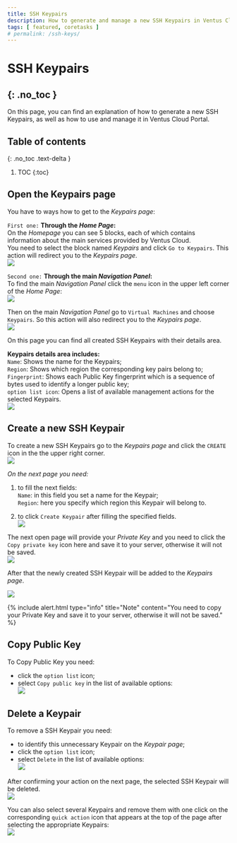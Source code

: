 ```yaml
---
title: SSH Keypairs
description: How to generate and manage a new SSH Keypairs in Ventus Cloud Portal
tags: [ featured, coretasks ]
# permalink: /ssh-keys/
---
```

# SSH Keypairs 
{: .no_toc }
---
On this page, you can find an explanation of how to generate a new SSH Keypairs, as well as how to use and manage it in Ventus Cloud Portal.

## Table of contents
{: .no_toc .text-delta }

1. TOC
{:toc}

## Open the Keypairs page

You have to ways how to get to the *Keypairs page*:

`First one:` **Through the *Home Page*:**    
On the *Homepage* you can see 5 blocks, each of which contains information about the main services provided by Ventus Cloud.    
You need to select the block named *Keypairs* and click `Go to Keypairs`. This action will redirect you to the *Keypairs page*.  
![](../../assets/img/ssh-key/ssh-key0.png)    
   
`Second one:` **Through the main *Navigation Panel*:**  
To find the main *Navigation Panel* click the `menu` icon in the upper left corner of the *Home Page*:    
![](../../assets/img/ssh-key/ssh-key1.png)       

Then on the main *Navigation Panel* go to `Virtual Machines` and choose `Keypairs`. So this action will also redirect you to the *Keypairs page*.    
![](../../assets/img/ssh-key/ssh-key2.png)    


On this page you can find all created SSH Keypairs with their details area.  

**Keypairs details area includes:**   
`Name`: Shows the name for the Keypairs;    
`Region`: Shows which region the corresponding key pairs belong to;    
`Fingerprint`: Shows each Public Key fingerprint which is a sequence of bytes used to identify a longer public key;  
`option list icon`: Opens a list of available management actions for the selected Keypairs.  
![](../../assets/img/ssh-key/ssh-key3.png)    

## Create a new SSH Keypair

To create a new SSH Keypairs go to the *Keypairs page* and  click the `CREATE` icon in the the upper right corner.    
![](../../assets/img/ssh-key/ssh-key4.png)      

*On the next page you need:*    
1) to fill the next fields:     
    `Name`: in this field you set a name for the Keypair;    
    `Region`: here you specify which region this Keypair will belong to.    

2) to click `Create Keypair` after filling the specified fields.  
![](../../assets/img/ssh-key/ssh-key5.png)    

The next open page will provide your *Private Key* and you need to click the `Copy private key` icon here and save it to your server, otherwise it will not be saved.    
![](../../assets/img/ssh-key/ssh-key6.png)  

After that the newly created SSH Keypair will be added to the *Keypairs page*.  

![](../../assets/img/ssh-key/ssh-key7.png) 

{% include alert.html type="info" title="Note" content="You need to copy your Private Key and save it to your server, otherwise it will not be saved." %}

## Copy Public Key

To Copy Public Key you need:  
* click the `option list` icon;  
* select `Copy public key` in the list of available options:  
![](../../assets/img/ssh-key/ssh-key9.png)  

## Delete a Keypair  

To remove a SSH Keypair you need:  
* to identify this unnecessary Keypair on the *Keypair page*;    
* click the `option list` icon;  
* select `Delete` in the list of available options:  
![](../../assets/img/ssh-key/ssh-key8.png)  

After confirming your action on the next page, the selected SSH Keypair will be deleted.  
    ![](../../assets/img/ssh-key/ssh-key10.png)

You can also select several Keypairs and remove them with one click on the corresponding `quick action` icon that appears at the top of the page after selecting the appropriate Keypairs:  
    ![](../../assets/img/ssh-key/ssh-key11.png)
